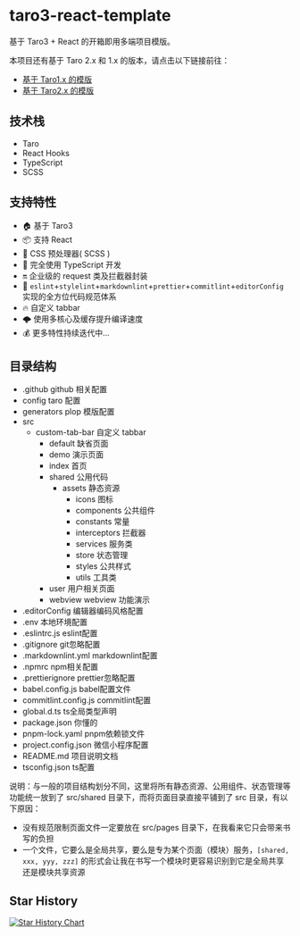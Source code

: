 # taro3-react-template

基于 Taro3 + React 的开箱即用多端项目模版。

本项目还有基于 Taro 2.x 和 1.x 的版本，请点击以下链接前往：

- [基于 Taro1.x 的模版](https://github.com/lexmin0412/taro-template/tree/1.x)
- [基于 Taro2.x 的模版](https://github.com/lexmin0412/taro-template/tree/2.x)

## 技术栈

- Taro
- React Hooks
- TypeScript
- SCSS

## 支持特性

- 🏠 基于 Taro3
- 📦 支持 React
- 🐑 CSS 预处理器( SCSS )
- 🥣 完全使用 TypeScript 开发
- 🔛 企业级的 request 类及拦截器封装
- 👮 `eslint`+`stylelint`+`markdownlint`+`prettier`+`commitlint`+`editorConfig` 实现的全方位代码规范体系
- 🔥 自定义 tabbar
- 🌩️ 使用多核心及缓存提升编译速度
- 💰 更多特性持续迭代中...

## 目录结构

- .github github 相关配置
- config taro 配置
- generators plop 模版配置
- src
  - custom-tab-bar 自定义 tabbar
	- default 缺省页面
	- demo 演示页面
	- index 首页
	- shared 公用代码
	  - assets 静态资源
		  - icons 图标
		- components 公共组件
		- constants 常量
		- interceptors 拦截器
		- services 服务类
		- store 状态管理
		- styles 公共样式
		- utils 工具类
	- user 用户相关页面
	- webview webview 功能演示
- .editorConfig 编辑器编码风格配置
- .env 本地环境配置
- .eslintrc.js eslint配置
- .gitignore git忽略配置
- .markdownlint.yml markdownlint配置
- .npmrc npm相关配置
- .prettierignore prettier忽略配置
- babel.config.js babel配置文件
- commitlint.config.js commitlint配置
- global.d.ts ts全局类型声明
- package.json 你懂的
- pnpm-lock.yaml pnpm依赖锁文件
- project.config.json 微信小程序配置
- README.md 项目说明文档
- tsconfig.json ts配置

说明：与一般的项目结构划分不同，这里将所有静态资源、公用组件、状态管理等功能统一放到了 src/shared 目录下，而将页面目录直接平铺到了 src 目录，有以下原因：

- 没有规范限制页面文件一定要放在 src/pages 目录下，在我看来它只会带来书写的负担
- 一个文件，它要么是全局共享，要么是专为某个页面（模块）服务，`[shared, xxx, yyy, zzz]` 的形式会让我在书写一个模块时更容易识别到它是全局共享还是模块共享资源

## Star History

[![Star History Chart](https://api.star-history.com/svg?repos=lexmin0412/taro3-react-template&type=Timeline)](https://star-history.com/#lexmin0412/taro3-react-template&Timeline)
